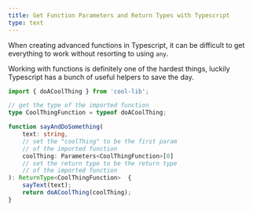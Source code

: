 ```yaml
---
title: Get Function Parameters and Return Types with Typescript
type: text
---
```

When creating advanced functions in Typescript, it can be difficult
to get everything to work without resorting to using `any`.

Working with functions is definitely one of the hardest things,
luckily Typescript has a bunch of useful helpers to save the day.
```typescript
import { doACoolThing } from 'cool-lib';

// get the type of the imported function
type CoolThingFunction = typeof doACoolThing;

function sayAndDoSomething(
    text: string,
    // set the "coolThing" to be the first param
    // of the imported function
    coolThing: Parameters<CoolThingFunction>[0]
    // set the return type to be the return type
    // of the imported function
): ReturnType<CoolThingFunction>  {
    sayText(text);
    return doACoolThing(coolThing);
}
```